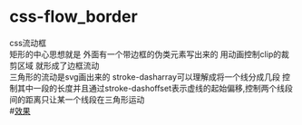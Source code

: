 # css-flow_border
css流动框<br>
矩形的中心思想就是 外面有一个带边框的伪类元素写出来的 用动画控制clip的裁剪区域 就形成了边框流动<br>
三角形的流动是svg画出来的 stroke-dasharray可以理解成将一个线分成几段 控制其中一段的长度并且通过stroke-dashoffset表示虚线的起始偏移,控制两个线段间的距离只让某一个线段在三角形运动<br>
#<a href=' https://w675179089.github.io/css-flow_border/边框流动.html'>效果</a>
